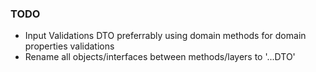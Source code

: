 ### TODO

- Input Validations DTO preferrably using domain methods for domain properties validations
- Rename all objects/interfaces between methods/layers to '...DTO'
